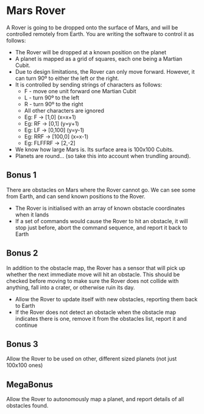 # Mars Rover
A Rover is going to be dropped onto the surface of Mars, and will be controlled remotely from Earth. You are writing the software to control it as follows:
* The Rover will be dropped at a known position on the planet
* A planet is mapped as a grid of squares, each one being a Martian Cubit.
* Due to design limitations, the Rover can only move forward. However, it can turn 90º to either the left or the right.
* It is controlled by sending strings of characters as follows:
    * F - move one unit forward one Martian Cubit
    * L - turn 90º to the left
    * R - turn 90º to the right
    * All other characters are ignored
    * Eg: F -> [1,0]  (x=x+1)
    * Eg: RF -> [0,1] (y=y+1)
    * Eg: LF -> [0,100] (y=y-1)
    * Eg: RRF -> [100,0] (x=x-1)
    * Eg: FLFFRF -> [2,-2]
* We know how large Mars is. Its surface area is 100x100 Cubits.
* Planets are round… (so take this into account when trundling around).

## Bonus 1
There are obstacles on Mars where the Rover cannot go. We can see some from Earth, and can send known positions to the Rover.
* The Rover is initialised with an array of known obstacle coordinates when it lands
* If a set of commands would cause the Rover to hit an obstacle, it will stop just before, abort the command sequence, and report it back to Earth

## Bonus 2
In addition to the obstacle map, the Rover has a sensor that will pick up whether the next immediate move will hit an obstacle. This should be checked before moving to make sure the Rover does not collide with anything, fall into a crater, or otherwise ruin its day.
* Allow the Rover to update itself with new obstacles, reporting them back to Earth
* If the Rover does not detect an obstacle when the obstacle map indicates there is one, remove it from the obstacles list, report it and continue

## Bonus 3
Allow the Rover to be used on other, different sized planets (not just 100x100 ones)

## MegaBonus
Allow the Rover to autonomously map a planet, and report details of all obstacles found.
